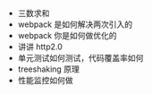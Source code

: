 - 三数求和
- webpack 是如何解决两次引入的 
- webpack 你是如何做优化的
- 讲讲 http2.0
- 单元测试如何测试，代码覆盖率如何
- treeshaking 原理
- 性能监控如何做

